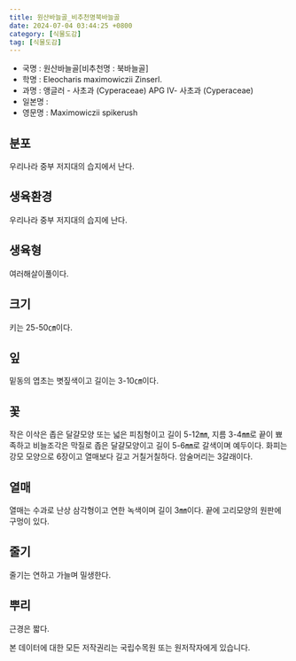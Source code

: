 ```yaml
---
title: 원산바늘골_비추천명북바늘골
date: 2024-07-04 03:44:25 +0800
category: [식물도감]
tag: [식물도감]
---
```




- 국명 : 원산바늘골[비추천명 : 북바늘골]
- 학명 : Eleocharis maximowiczii Zinserl.
- 과명 : 앵글러 - 사초과 (Cyperaceae) APG Ⅳ- 사초과 (Cyperaceae)
- 일본명 : 
- 영문명 : Maximowiczii spikerush


## 분포
우리나라 중부 저지대의 습지에서 난다.
## 생육환경
우리나라 중부 저지대의 습지에 난다.
## 생육형
여러해살이풀이다.
## 크기
키는 25-50㎝이다.
## 잎
밑동의 엽초는 볏짚색이고 길이는 3-10㎝이다.
## 꽃
작은 이삭은 좁은 달걀모양 또는 넓은 피침형이고 길이 5-12㎜, 지름 3-4㎜로 끝이 뾰족하고 비늘조각은 막질로 좁은 달걀모양이고 길이 5-6㎜로 갈색이며 예두이다. 화피는 강모 모양으로 6장이고 열매보다 길고 거칠거칠하다. 암술머리는 3갈래이다.
## 열매
열매는 수과로 난상 삼각형이고 연한 녹색이며 길이 3㎜이다. 끝에 고리모양의 원판에 구멍이 있다.
## 줄기
줄기는 연하고 가늘며 밀생한다.
## 뿌리
근경은 짧다.






본 데이터에 대한 모든 저작권리는 국립수목원 또는 원저작자에게 있습니다.
